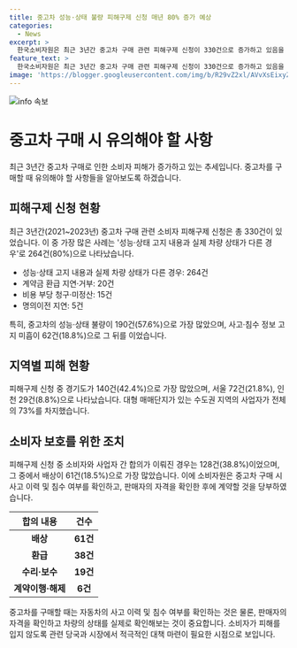 ```yaml
---
title: 중고차 성능·상태 불량 피해구제 신청 매년 80% 증가 예상
categories:
  - News
excerpt: >
  한국소비자원은 최근 3년간 중고차 구매 관련 피해구제 신청이 330건으로 증가하고 있음을 밝혔다. 신청 중 80%가 성능·상태 고지 내용과 다른 경우로 나타났으며, 특히 경기도를 중심으로 대형 매매단지가 있는 수도권 소재 사업자가 73%를 차지했다.  소비자와 사업자 간 합의는 38.8%인데, 그 중 배상이 18.5%, 환급이 11.5%를 차지하며, 소비자원은 중고차 구매 시 사고 이력과 침수 여부 확인을 당부했다.
feature_text: >
  한국소비자원은 최근 3년간 중고차 구매 관련 피해구제 신청이 330건으로 증가하고 있음을 밝혔다. 신청 중 80%가 성능·상태 고지 내용과 다른 경우로 나타났으며, 특히 경기도를 중심으로 대형 매매단지가 있는 수도권 소재 사업자가 73%를 차지했다.  소비자와 사업자 간 합의는 38.8%인데, 그 중 배상이 18.5%, 환급이 11.5%를 차지하며, 소비자원은 중고차 구매 시 사고 이력과 침수 여부 확인을 당부했다.
image: 'https://blogger.googleusercontent.com/img/b/R29vZ2xl/AVvXsEixyZcFfHzMRdzZMjFBmAUKJYCLCGyLL1o632UiGVXcaFdKo_bkvkuCioo0uUKlGfBVcT3P84aROyZIXSBEx3Aw5nCQ3pTgDom1WDC4m8eifvWiAmWEEVb4x6G_l8C0QH225ldMjyaFvpxGEBGNO37VmDTDMHGhJPq73UglMfDca1-0aw/s1600/blogspot.png'
---
```


<p><img src="https://blogger.googleusercontent.com/img/b/R29vZ2xl/AVvXsEixyZcFfHzMRdzZMjFBmAUKJYCLCGyLL1o632UiGVXcaFdKo_bkvkuCioo0uUKlGfBVcT3P84aROyZIXSBEx3Aw5nCQ3pTgDom1WDC4m8eifvWiAmWEEVb4x6G_l8C0QH225ldMjyaFvpxGEBGNO37VmDTDMHGhJPq73UglMfDca1-0aw/s1600/blogspot.png" alt="info 속보" /></p>

<h1>중고차 구매 시 유의해야 할 사항</h1>

<p data-ke-size="size16">최근 3년간 중고차 구매로 인한 소비자 피해가 증가하고 있는 추세입니다. 중고차를 구매할 때 유의해야 할 사항들을 알아보도록 하겠습니다.</p>

<h2 data-ke-size="size26">피해구제 신청 현황</h2>

<p data-ke-size="size16">최근 3년간(2021~2023년) 중고차 구매 관련 소비자 피해구제 신청은 총 330건이 있었습니다. 이 중 가장 많은 사례는 '성능·상태 고지 내용과 실제 차량 상태가 다른 경우'로 264건(80%)으로 나타났습니다.</p>

<ul>
<li>성능·상태 고지 내용과 실제 차량 상태가 다른 경우: 264건</li>
<li>계약금 환급 지연·거부: 20건</li>
<li>비용 부당 청구·미정산: 15건</li>
<li>명의이전 지연: 5건</li>
</ul>

<p data-ke-size="size16">특히, 중고차의 성능·상태 불량이 190건(57.6%)으로 가장 많았으며, 사고·침수 정보 고지 미흡이 62건(18.8%)으로 그 뒤를 이었습니다.</p>

<h2 data-ke-size="size26">지역별 피해 현황</h2>

<p data-ke-size="size16">피해구제 신청 중 경기도가 140건(42.4%)으로 가장 많았으며, 서울 72건(21.8%), 인천 29건(8.8%)으로 나타났습니다. 대형 매매단지가 있는 수도권 지역의 사업자가 전체의 73%를 차지했습니다.</p>

<h2 data-ke-size="size26">소비자 보호를 위한 조치</h2>

<p data-ke-size="size16">피해구제 신청 중 소비자와 사업자 간 합의가 이뤄진 경우는 128건(38.8%)이었으며, 그 중에서 배상이 61건(18.5%)으로 가장 많았습니다. 이에 소비자원은 중고차 구매 시 사고 이력 및 침수 여부를 확인하고, 판매자의 자격을 확인한 후에 계약할 것을 당부하였습니다.</p>

<table>
<thead>
<tr>
<th style="text-align: center;">합의 내용</th>
<th style="text-align: center;">건수</th>
</tr>
</thead>
<tbody>
<tr>
<td style="text-align: center; height: 17px;"><b>배상</b></td>
<td style="text-align: center; height: 17px;"><b>61건</b></td>
</tr>
<tr>
<td style="text-align: center; height: 17px;"><b>환급</b></td>
<td style="text-align: center; height: 17px;"><b>38건</b></td>
</tr>
<tr>
<td style="text-align: center; height: 17px;"><b>수리·보수</b></td>
<td style="text-align: center; height: 17px;"><b>19건</b></td>
</tr>
<tr>
<td style="text-align: center; height: 17px;"><b>계약이행·해제</b></td>
<td style="text-align: center; height: 17px;"><b>6건</b></td>
</tr>
</tbody>
</table>

<p data-ke-size="size16">중고차를 구매할 때는 자동차의 사고 이력 및 침수 여부를 확인하는 것은 물론, 판매자의 자격을 확인하고 차량의 상태를 실제로 확인해보는 것이 중요합니다. 소비자가 피해를 입지 않도록 관련 당국과 시장에서 적극적인 대책 마련이 필요한 시점으로 보입니다.</p>

